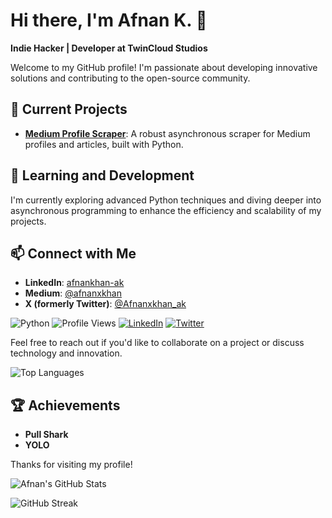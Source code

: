# Hi there, I'm Afnan K. 👋

**Indie Hacker | Developer at TwinCloud Studios**

Welcome to my GitHub profile! I'm passionate about developing innovative solutions and contributing to the open-source community.

## 🔭 Current Projects

- **[Medium Profile Scraper](https://github.com/2Cloud-S/medium-scraper)**: A robust asynchronous scraper for Medium profiles and articles, built with Python.

## 🌱 Learning and Development

I'm currently exploring advanced Python techniques and diving deeper into asynchronous programming to enhance the efficiency and scalability of my projects.

## 📫 Connect with Me

- **LinkedIn**: [afnankhan-ak](https://www.linkedin.com/in/afnankhan-ak)
- **Medium**: [@afnanxkhan](https://medium.com/@afnanxkhan)
- **X (formerly Twitter)**: [@Afnanxkhan_ak](https://x.com/Afnanxkhan_ak)

![Python](https://img.shields.io/badge/Python-3776AB?style=for-the-badge&logo=python&logoColor=white)
![Profile Views](https://komarev.com/ghpvc/?username=2Cloud-S)
[![LinkedIn](https://img.shields.io/badge/LinkedIn-0A66C2?style=for-the-badge&logo=linkedin&logoColor=white)](https://www.linkedin.com/in/afnankhan-ak)
[![Twitter](https://img.shields.io/badge/Twitter-1DA1F2?style=for-the-badge&logo=twitter&logoColor=white)](https://twitter.com/Afnanxkhan_ak)

Feel free to reach out if you'd like to collaborate on a project or discuss technology and innovation.

![Top Languages](https://github-readme-stats.vercel.app/api/top-langs/?username=2Cloud-S&layout=compact&theme=radical)

## 🏆 Achievements

- **Pull Shark**
- **YOLO**

Thanks for visiting my profile!

![Afnan's GitHub Stats](https://github-readme-stats.vercel.app/api?username=2Cloud-S&show_icons=true&theme=radical)

![GitHub Streak](https://streak-stats.demolab.com/?user=2Cloud-S&theme=radical)
